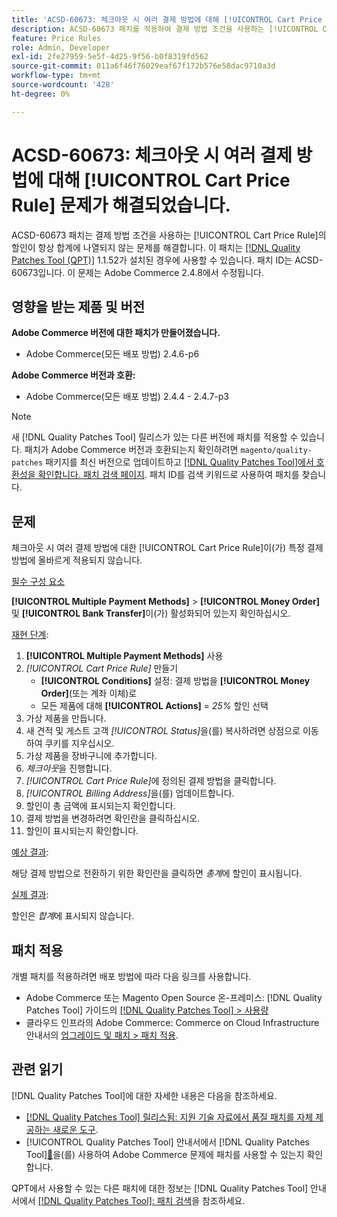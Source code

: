```yaml
---
title: 'ACSD-60673: 체크아웃 시 여러 결제 방법에 대해 [!UICONTROL Cart Price Rule] 문제가 해결되었습니다.'
description: ACSD-60673 패치를 적용하여 결제 방법 조건을 사용하는 [!UICONTROL Cart Price Rule]의 할인이 항상 합계에 나열되지 않는 Adobe Commerce 문제를 해결합니다.
feature: Price Rules
role: Admin, Developer
exl-id: 2fe27959-5e5f-4d25-9f56-b0f8319fd562
source-git-commit: 011a6f46f76029eaf67f172b576e58dac9710a3d
workflow-type: tm+mt
source-wordcount: '428'
ht-degree: 0%

---
```


# ACSD-60673: 체크아웃 시 여러 결제 방법에 대해 [!UICONTROL Cart Price Rule] 문제가 해결되었습니다.

ACSD-60673 패치는 결제 방법 조건을 사용하는 [!UICONTROL Cart Price Rule]의 할인이 항상 합계에 나열되지 않는 문제를 해결합니다. 이 패치는 [[!DNL Quality Patches Tool (QPT)]](https://experienceleague.adobe.com/en/docs/commerce-operations/tools/quality-patches-tool/quality-patches-tool-to-self-serve-quality-patches) 1.1.52가 설치된 경우에 사용할 수 있습니다. 패치 ID는 ACSD-60673입니다. 이 문제는 Adobe Commerce 2.4.8에서 수정됩니다.

## 영향을 받는 제품 및 버전

**Adobe Commerce 버전에 대한 패치가 만들어졌습니다.**

* Adobe Commerce(모든 배포 방법) 2.4.6-p6

**Adobe Commerce 버전과 호환:**

* Adobe Commerce(모든 배포 방법) 2.4.4 - 2.4.7-p3

>[!NOTE]
>
>새 [!DNL Quality Patches Tool] 릴리스가 있는 다른 버전에 패치를 적용할 수 있습니다. 패치가 Adobe Commerce 버전과 호환되는지 확인하려면 `magento/quality-patches` 패키지를 최신 버전으로 업데이트하고 [[!DNL Quality Patches Tool]에서 호환성을 확인합니다. 패치 검색 페이지](https://experienceleague.adobe.com/tools/commerce-quality-patches/index.html). 패치 ID를 검색 키워드로 사용하여 패치를 찾습니다.

## 문제

체크아웃 시 여러 결제 방법에 대한 [!UICONTROL Cart Price Rule]이(가) 특정 결제 방법에 올바르게 적용되지 않습니다.

<u>필수 구성 요소</u>

**[!UICONTROL Multiple Payment Methods]** > **[!UICONTROL Money Order]** 및 **[!UICONTROL Bank Transfer]**&#x200B;이(가) 활성화되어 있는지 확인하십시오.

<u>재현 단계</u>:

1. **[!UICONTROL Multiple Payment Methods]** 사용
1. *[!UICONTROL Cart Price Rule]* 만들기
   * **[!UICONTROL Conditions]** 설정: 결제 방법을 **[!UICONTROL Money Order]**(또는 계좌 이체)로
   * 모든 제품에 대해 **[!UICONTROL Actions]** = *25%* 할인 선택
1. 가상 제품을 만듭니다.
1. 새 견적 및 게스트 고객 *[!UICONTROL Status]*&#x200B;을(를) 복사하려면 상점으로 이동하여 쿠키를 지우십시오.
1. 가상 제품을 장바구니에 추가합니다.
1. *체크아웃*&#x200B;을 진행합니다.
1. *[!UICONTROL Cart Price Rule]*&#x200B;에 정의된 결제 방법을 클릭합니다.
1. *[!UICONTROL Billing Address]*&#x200B;을(를) 업데이트합니다.
1. 할인이 총 금액에 표시되는지 확인합니다.
1. 결제 방법을 변경하려면 확인란을 클릭하십시오.
1. 할인이 표시되는지 확인합니다.

<u>예상 결과</u>:

해당 결제 방법으로 전환하기 위한 확인란을 클릭하면 *총계*&#x200B;에 할인이 표시됩니다.

<u>실제 결과</u>:

할인은 *합계*&#x200B;에 표시되지 않습니다.

## 패치 적용

개별 패치를 적용하려면 배포 방법에 따라 다음 링크를 사용합니다.

* Adobe Commerce 또는 Magento Open Source 온-프레미스: [!DNL Quality Patches Tool] 가이드의 [[!DNL Quality Patches Tool] > 사용량](/help/tools/quality-patches-tool/usage.md)
* 클라우드 인프라의 Adobe Commerce: Commerce on Cloud Infrastructure 안내서의 [업그레이드 및 패치 > 패치 적용](https://experienceleague.adobe.com/docs/commerce-cloud-service/user-guide/develop/upgrade/apply-patches.html).

## 관련 읽기

[!DNL Quality Patches Tool]에 대한 자세한 내용은 다음을 참조하세요.

* [[!DNL Quality Patches Tool] 릴리스됨: 지원 기술 자료에서 품질 패치를 자체 제공하는 새로운 도구](https://experienceleague.adobe.com/en/docs/commerce-operations/tools/quality-patches-tool/quality-patches-tool-to-self-serve-quality-patches).
* [!UICONTROL Quality Patches Tool] 안내서에서  [!DNL Quality Patches Tool][&#128279;](/help/tools/quality-patches-tool/patches-available-in-qpt/check-patch-for-magento-issue-with-magento-quality-patches.md)을(를) 사용하여 Adobe Commerce 문제에 패치를 사용할 수 있는지 확인합니다.

QPT에서 사용할 수 있는 다른 패치에 대한 정보는 [!DNL Quality Patches Tool] 안내서에서 [[!DNL Quality Patches Tool]: 패치 검색](https://experienceleague.adobe.com/tools/commerce-quality-patches/index.html)을 참조하세요.
